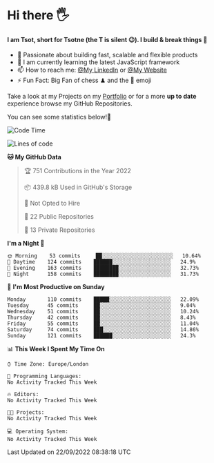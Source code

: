 # Hi there :raised_hand_with_fingers_splayed:
#### I am Tsot, short for Tsotne (the T is silent :wink:). I build & break things :space_invader:
- :telescope: Passionate about building fast, scalable and flexible products
- :seedling: I am currently learning the latest JavaScript framework 
- :mailbox: How to reach me: [@My LinkedIn](https://www.linkedin.com/in/tsotne-gvadzabia/) or [@My Website](https://tsotne.co.uk/contact)
- :zap: Fun Fact: Big Fan of chess ♟ and the 👾 emoji

Take a look at my Projects on my [Portfolio](https://tsotne.co.uk/) or for a more **up to date** experience browse my GitHub Repositories.

You can see some statistics below!:space_invader:
<!--START_SECTION:waka-->
![Code Time](http://img.shields.io/badge/Code%20Time-761%20hrs%202%20mins-blue)

![Lines of code](https://img.shields.io/badge/From%20Hello%20World%20I%27ve%20Written-624%20Thousand%20lines%20of%20code-blue)

**🐱 My GitHub Data** 

> 🏆 751 Contributions in the Year 2022
 > 
> 📦 439.8 kB Used in GitHub's Storage 
 > 
> 🚫 Not Opted to Hire
 > 
> 📜 22 Public Repositories 
 > 
> 🔑 13 Private Repositories  
 > 
**I'm a Night 🦉** 

```text
🌞 Morning    53 commits     ██░░░░░░░░░░░░░░░░░░░░░░░   10.64% 
🌆 Daytime    124 commits    ██████░░░░░░░░░░░░░░░░░░░   24.9% 
🌃 Evening    163 commits    ████████░░░░░░░░░░░░░░░░░   32.73% 
🌙 Night      158 commits    ████████░░░░░░░░░░░░░░░░░   31.73%

```
📅 **I'm Most Productive on Sunday** 

```text
Monday       110 commits    █████░░░░░░░░░░░░░░░░░░░░   22.09% 
Tuesday      45 commits     ██░░░░░░░░░░░░░░░░░░░░░░░   9.04% 
Wednesday    51 commits     ██░░░░░░░░░░░░░░░░░░░░░░░   10.24% 
Thursday     42 commits     ██░░░░░░░░░░░░░░░░░░░░░░░   8.43% 
Friday       55 commits     ██░░░░░░░░░░░░░░░░░░░░░░░   11.04% 
Saturday     74 commits     ███░░░░░░░░░░░░░░░░░░░░░░   14.86% 
Sunday       121 commits    ██████░░░░░░░░░░░░░░░░░░░   24.3%

```


📊 **This Week I Spent My Time On** 

```text
⌚︎ Time Zone: Europe/London

💬 Programming Languages: 
No Activity Tracked This Week

🔥 Editors: 
No Activity Tracked This Week

🐱‍💻 Projects: 
No Activity Tracked This Week

💻 Operating System: 
No Activity Tracked This Week

```


 Last Updated on 22/09/2022 08:38:18 UTC
<!--END_SECTION:waka-->
